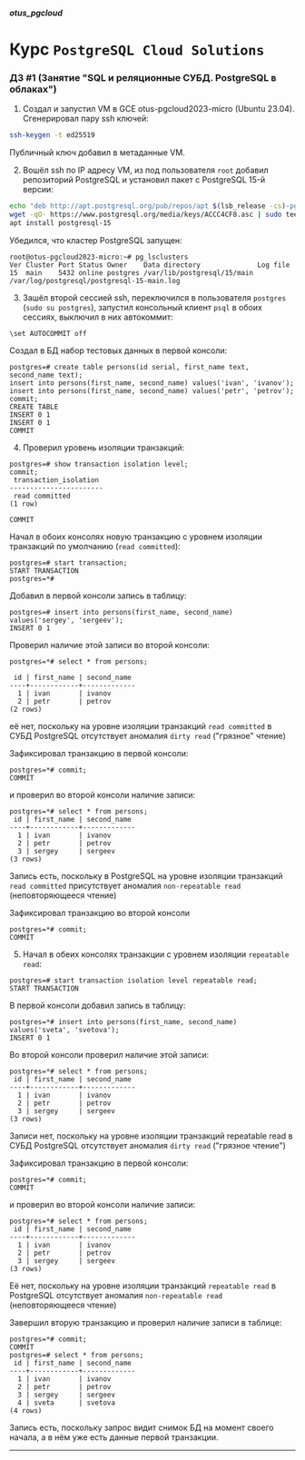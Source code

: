 ##### otus_pgcloud
# Курс `PostgreSQL Cloud Solutions`
### ДЗ #1 (Занятие "SQL и реляционные СУБД. PostgreSQL в облаках")

1. Создал и запустил VM в GCE otus-pgcloud2023-micro (Ubuntu 23.04).  
Сгенерировал пару ssh ключей:
```bash
ssh-keygen -t ed25519
```
Публичный ключ добавил в метаданные VM.

2. Вошёл ssh по IP адресу VM, из под пользователя `root` добавил репозиторий PostgreSQL и
установил пакет с PostgreSQL 15-й версии:
```bash
echo "deb http://apt.postgresql.org/pub/repos/apt $(lsb_release -cs)-pgdg main" > /etc/apt/sources.list.d/pgdg.list
wget -qO- https://www.postgresql.org/media/keys/ACCC4CF8.asc | sudo tee /etc/apt/trusted.gpg.d/pgdg.asc &>/dev/null
apt install postgresql-15
```
Убедился, что кластер PostgreSQL запущен:
```
root@otus-pgcloud2023-micro:~# pg_lsclusters 
Ver Cluster Port Status Owner    Data directory              Log file
15  main    5432 online postgres /var/lib/postgresql/15/main /var/log/postgresql/postgresql-15-main.log
```

3. Зашёл второй сессией ssh, переключился в пользователя `postgres` (`sudo su
postgres`),
запустил консольный клиент `psql` в обоих сессиях, выключил в них автокоммит:
```
\set AUTOCOMMIT off
```

Cоздал в БД набор тестовых данных в первой консоли:
```
postgres=# create table persons(id serial, first_name text, second_name text);
insert into persons(first_name, second_name) values('ivan', 'ivanov');
insert into persons(first_name, second_name) values('petr', 'petrov');
commit;
CREATE TABLE
INSERT 0 1
INSERT 0 1
COMMIT
```

4. Проверил уровень изоляции транзакций:

```
postgres=# show transaction isolation level;
commit;
 transaction_isolation 
-----------------------
 read committed
(1 row)

COMMIT
```

Начал в обоих консолях новую транзакцию с уровнем изоляции транзакций по
умолчанию (`read committed`):
```
postgres=# start transaction;
START TRANSACTION
postgres=*# 
```

Добавил в первой консоли запись в таблицу:
```
postgres=# insert into persons(first_name, second_name) values('sergey', 'sergeev');
INSERT 0 1
```
Проверил наличие этой записи во второй консоли:
```
postgres=*# select * from persons;

 id | first_name | second_name 
----+------------+-------------
  1 | ivan       | ivanov
  2 | petr       | petrov
(2 rows)
```
её нет, поскольку на уровне изоляции транзакций `read committed` в СУБД
PostgreSQL отсутствует аномалия `dirty read` ("грязное" чтение)

Зафиксировал транзакцию в первой консоли:
```
postgres=*# commit;
COMMIT
```
и проверил во второй консоли наличие записи:
```
postgres=*# select * from persons;
 id | first_name | second_name 
----+------------+-------------
  1 | ivan       | ivanov
  2 | petr       | petrov
  3 | sergey     | sergeev
(3 rows)
```
Запись есть, поскольку в PostgreSQL на уровне изоляции транзакций `read
committed` присутствует аномалия `non-repeatable read` (неповторяющееся
чтение)

Зафиксировал транзакцию во второй консоли
```
postgres=*# commit;
COMMIT
```
5. Начал в обеих консолях транзакции с уровнем изоляции `repeatable read`:
```
postgres=# start transaction isolation level repeatable read;
START TRANSACTION
```
В первой консоли добавил запись в таблицу:
```
postgres=*# insert into persons(first_name, second_name) values('sveta', 'svetova');
INSERT 0 1
```
Во второй консоли проверил наличие этой записи:
```
postgres=*# select * from persons;
 id | first_name | second_name 
----+------------+-------------
  1 | ivan       | ivanov
  2 | petr       | petrov
  3 | sergey     | sergeev
(3 rows)
```
Записи нет, поскольку на уровне изоляции транзакций repeatable read в СУБД
PostgreSQL отсутствует аномалия `dirty read` ("грязное чтение")

Зафиксировал транзакцию в первой консоли:
```
postgres=*# commit;
COMMIT
```
и проверил во второй консоли наличие записи:
```
postgres=*# select * from persons;
 id | first_name | second_name 
----+------------+-------------
  1 | ivan       | ivanov
  2 | petr       | petrov
  3 | sergey     | sergeev
(3 rows)
```
Её нет, поскольку на уровне изоляции транзакций `repeatable read` в
PostgreSQL отсутствует аномалия `non-repeatable read` (неповторяющееся чтение)

Завершил вторую транзакцию и проверил наличие записи в таблице:
```
postgres=*# commit;
COMMIT
postgres=# select * from persons;
 id | first_name | second_name 
----+------------+-------------
  1 | ivan       | ivanov
  2 | petr       | petrov
  3 | sergey     | sergeev
  4 | sveta      | svetova
(4 rows)
```
Запись есть, поскольку запрос видит снимок БД на момент своего начала, а в
нём уже есть данные первой транзакции.


---
